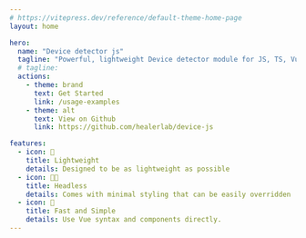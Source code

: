 ```yaml
---
# https://vitepress.dev/reference/default-theme-home-page
layout: home

hero:
  name: "Device detector js"
  tagline: "Powerful, lightweight Device detector module for JS, TS, Vue, React and Angular"
  # tagline: 
  actions:
    - theme: brand
      text: Get Started
      link: /usage-examples
    - theme: alt
      text: View on Github
      link: https://github.com/healerlab/device-js

features:
  - icon: 🚀
    title: Lightweight
    details: Designed to be as lightweight as possible
  - icon: 🧑‍💻
    title: Headless
    details: Comes with minimal styling that can be easily overridden
  - icon: 🚀
    title: Fast and Simple
    details: Use Vue syntax and components directly.
---
```

<style>

</style>
